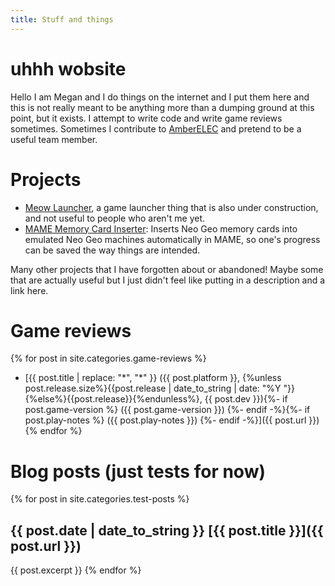 ```yaml
---
title: Stuff and things
---
```


# uhhh wobsite

Hello I am Megan and I do things on the internet and I put them here and this is not really meant to be anything more than a dumping ground at this point, but it exists. I attempt to write code and write game reviews sometimes. Sometimes I contribute to [AmberELEC](https://amberelec.org) and pretend to be a useful team member.

# Projects

- [Meow Launcher](https://miss-inputs.github.io/Meow-Launcher), a game launcher thing that is also under construction, and not useful to people who aren't me yet.
- [MAME Memory Card Inserter](https://github.com/Miss-Inputs/MAME-Memory-Card-Inserter): Inserts Neo Geo memory cards into emulated Neo Geo machines automatically in MAME, so one's progress can be saved the way things are intended.

Many other projects that I have forgotten about or abandoned! Maybe some that are actually useful but I just didn't feel like putting in a description and a link here.

# Game reviews

{% for post in site.categories.game-reviews %}
- [{{ post.title | replace: "*", "\*" }} ({{ post.platform }}, {%unless post.release.size%}{{post.release | date_to_string | date: "%Y "}}{%else%}{{post.release}}{%endunless%}, {{ post.dev }}){%- if post.game-version %} ({{ post.game-version }}) {%- endif -%}{%- if post.play-notes %} ({{ post.play-notes }}) {%- endif -%}]({{ post.url }})
{% endfor %}

# Blog posts (just tests for now)

{% for post in site.categories.test-posts %}
## {{ post.date | date_to_string }} [{{ post.title }}]({{ post.url }})
{{ post.excerpt }}
{% endfor %}
